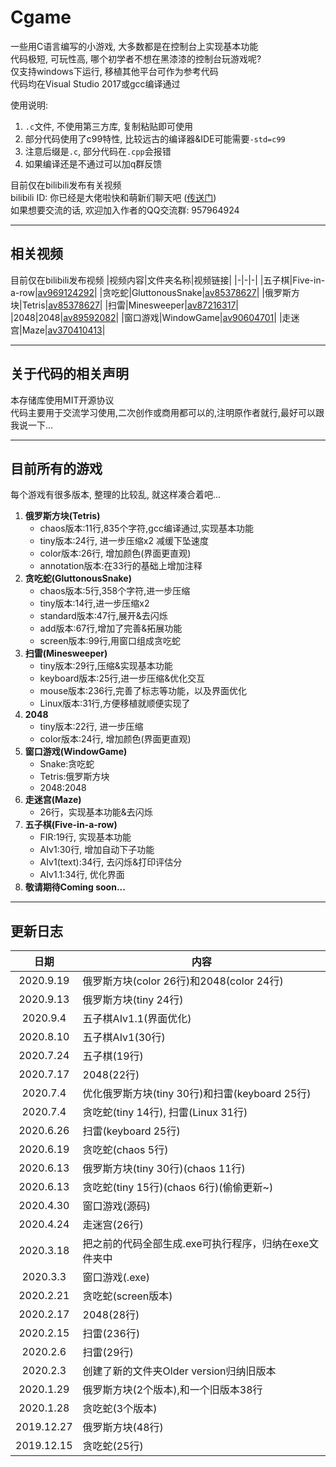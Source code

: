 # Cgame
一些用C语言编写的小游戏, 大多数都是在控制台上实现基本功能  
代码极短, 可玩性高, 哪个初学者不想在黑漆漆的控制台玩游戏呢?  
仅支持windows下运行, 移植其他平台可作为参考代码  
代码均在Visual Studio 2017或gcc编译通过

使用说明:
1. `.c`文件, 不使用第三方库, 复制粘贴即可使用
2. 部分代码使用了c99特性, 比较远古的编译器&IDE可能需要`-std=c99`
3. 注意后缀是`.c`, 部分代码在`.cpp`会报错
4. 如果编译还是不通过可以加q群反馈

目前仅在bilibili发布有关视频  
bilibili ID: 你已经是大佬啦快和萌新们聊天吧 ([传送门](https://space.bilibili.com/345058248))  
如果想要交流的话, 欢迎加入作者的QQ交流群: 957964924
* * *
## 相关视频
目前仅在bilibili发布视频
|视频内容|文件夹名称|视频链接|
|-|-|-|
|五子棋|Five-in-a-row|[av969124292](https://www.bilibili.com/video/av969124292)|
|贪吃蛇|GluttonousSnake|[av85378627](https://www.bilibili.com/video/av85378627/)|
|俄罗斯方块|Tetris|[av85378627](https://www.bilibili.com/video/av85378627/)|
|扫雷|Minesweeper|[av87216317](https://www.bilibili.com/video/av87216317/)|
|2048|2048|[av89592082](https://www.bilibili.com/video/av89592082/)|
|窗口游戏|WindowGame|[av90604701](https://www.bilibili.com/video/av90604701/)|
|走迷宫|Maze|[av370410413](https://www.bilibili.com/video/av370410413)|
* * *
## 关于代码的相关声明
本存储库使用MIT开源协议  
代码主要用于交流学习使用,二次创作或商用都可以的,注明原作者就行,最好可以跟我说一下...  
* * *
## 目前所有的游戏
每个游戏有很多版本, 整理的比较乱, 就这样凑合着吧...
1. **俄罗斯方块(Tetris)**
    * chaos版本:11行,835个字符,gcc编译通过,实现基本功能
    * tiny版本:24行, 进一步压缩x2 减缓下坠速度
    * color版本:26行, 增加颜色(界面更直观)
    * annotation版本:在33行的基础上增加注释  
2. **贪吃蛇(GluttonousSnake)**
    * chaos版本:5行,358个字符,进一步压缩
    * tiny版本:14行,进一步压缩x2
    * standard版本:47行,展开&去闪烁
    * add版本:67行,增加了完善&拓展功能
    * screen版本:99行,用窗口组成贪吃蛇
3. **扫雷(Minesweeper)**
    * tiny版本:29行,压缩&实现基本功能
    * keyboard版本:25行,进一步压缩&优化交互
    * mouse版本:236行,完善了标志等功能，以及界面优化
    * Linux版本:31行,方便移植就顺便实现了
4. **2048**
    * tiny版本:22行, 进一步压缩
    * color版本:24行, 增加颜色(界面更直观)
5. **窗口游戏(WindowGame)**
    * Snake:贪吃蛇
    * Tetris:俄罗斯方块
    * 2048:2048
6. **走迷宫(Maze)**
    * 26行，实现基本功能&去闪烁
7. **五子棋(Five-in-a-row)**
    * FIR:19行, 实现基本功能
    * AIv1:30行, 增加自动下子功能
    * AIv1(text):34行, 去闪烁&打印评估分
    * AIv1.1:34行, 优化界面
8. **敬请期待Coming soon...**
* * *
## 更新日志
|日期|内容|
|:-:|-|
|2020.9.19| 俄罗斯方块(color 26行)和2048(color 24行)
|2020.9.13| 俄罗斯方块(tiny 24行)
|2020.9.4| 五子棋AIv1.1(界面优化)
|2020.8.10| 五子棋AIv1(30行)
|2020.7.24| 五子棋(19行)
|2020.7.17| 2048(22行)
|2020.7.4| 优化俄罗斯方块(tiny 30行)和扫雷(keyboard 25行)
|2020.7.4| 贪吃蛇(tiny 14行), 扫雷(Linux 31行)
|2020.6.26| 扫雷(keyboard 25行)
|2020.6.19| 贪吃蛇(chaos 5行)
|2020.6.13| 俄罗斯方块(tiny 30行)(chaos 11行)
|2020.6.13| 贪吃蛇(tiny 15行)(chaos 6行)(偷偷更新~)
|2020.4.30| 窗口游戏(源码)
|2020.4.24| 走迷宫(26行)
|2020.3.18| 把之前的代码全部生成.exe可执行程序，归纳在exe文件夹中
|2020.3.3| 窗口游戏(.exe)
|2020.2.21| 贪吃蛇(screen版本)
|2020.2.17| 2048(28行)
|2020.2.15| 扫雷(236行)
|2020.2.6| 扫雷(29行)
|2020.2.3| 创建了新的文件夹Older version归纳旧版本
|2020.1.29| 俄罗斯方块(2个版本),和一个旧版本38行
|2020.1.28| 贪吃蛇(3个版本)
|2019.12.27| 俄罗斯方块(48行)
|2019.12.15| 贪吃蛇(25行)
